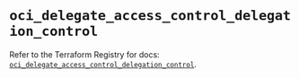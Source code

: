 # `oci_delegate_access_control_delegation_control`

Refer to the Terraform Registry for docs: [`oci_delegate_access_control_delegation_control`](https://registry.terraform.io/providers/oracle/oci/7.19.0/docs/resources/delegate_access_control_delegation_control).
